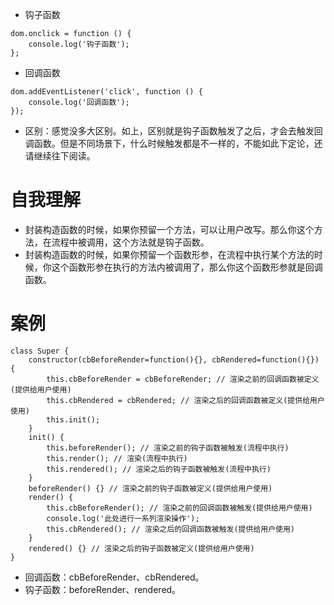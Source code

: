* 钩子函数
```
dom.onclick = function () {
    console.log('钩子函数');
};
```
* 回调函数
```
dom.addEventListener('click', function () {
    console.log('回调函数');
});
```

* 区别：感觉没多大区别。如上，区别就是钩子函数触发了之后，才会去触发回调函数。但是不同场景下，什么时候触发都是不一样的，不能如此下定论，还请继续往下阅读。

# 自我理解
* 封装构造函数的时候，如果你预留一个方法，可以让用户改写。那么你这个方法，在流程中被调用，这个方法就是钩子函数。
* 封装构造函数的时候，如果你预留一个函数形参，在流程中执行某个方法的时候，你这个函数形参在执行的方法内被调用了，那么你这个函数形参就是回调函数。

# 案例
```
class Super {
    constructor(cbBeforeRender=function(){}, cbRendered=function(){}) {
        this.cbBeforeRender = cbBeforeRender; // 渲染之前的回调函数被定义(提供给用户使用)
        this.cbRendered = cbRendered; // 渲染之后的回调函数被定义(提供给用户使用)
        this.init();
    }
    init() {
        this.beforeRender(); // 渲染之前的钩子函数被触发(流程中执行)
        this.render(); // 渲染(流程中执行)
        this.rendered(); // 渲染之后的钩子函数被触发(流程中执行)
    }
    beforeRender() {} // 渲染之前的钩子函数被定义(提供给用户使用)
    render() {
        this.cbBeforeRender(); // 渲染之前的回调函数被触发(提供给用户使用)
        console.log('此处进行一系列渲染操作');
        this.cbRendered(); // 渲染之后的回调函数被触发(提供给用户使用)
    }
    rendered() {} // 渲染之后的钩子函数被定义(提供给用户使用)
}
```
* 回调函数：cbBeforeRender、cbRendered。
* 钩子函数：beforeRender、rendered。
